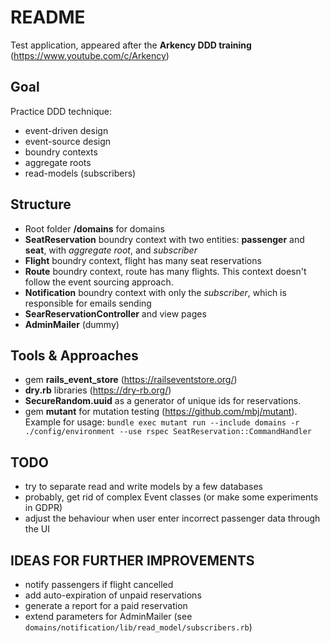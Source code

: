 # README

Test application, appeared after the **Arkency DDD training** (https://www.youtube.com/c/Arkency)

## Goal
Practice DDD technique:
- event-driven design
- event-source design
- boundry contexts
- aggregate roots
- read-models (subscribers)

## Structure
- Root folder **/domains** for domains
- **SeatReservation** boundry context with two entities: **passenger** and **seat**, with *aggregate root*, and *subscriber*
- **Flight** boundry context, flight has many seat reservations
- **Route** boundry context, route has many flights. This context doesn't follow the event sourcing approach.
- **Notification** boundry context with only the *subscriber*, which is responsible for emails sending
- **SearReservationController** and view pages
- **AdminMailer** (dummy)

## Tools & Approaches
- gem **rails_event_store** (https://railseventstore.org/)
- **dry.rb** libraries (https://dry-rb.org/)
- **SecureRandom.uuid** as a generator of unique ids for reservations. 
- gem **mutant** for mutation testing (https://github.com/mbj/mutant). Example for usage: 
  `bundle exec mutant run --include domains -r ./config/environment --use rspec SeatReservation::CommandHandler`

## TODO
- try to separate read and write models by a few databases
- probably, get rid of complex Event classes (or make some experiments in GDPR) 
- adjust the behaviour when user enter incorrect passenger data through the UI

## IDEAS FOR FURTHER IMPROVEMENTS
- notify passengers if flight cancelled
- add auto-expiration of unpaid reservations
- generate a report for a paid reservation
- extend parameters for AdminMailer (see `domains/notification/lib/read_model/subscribers.rb`)
